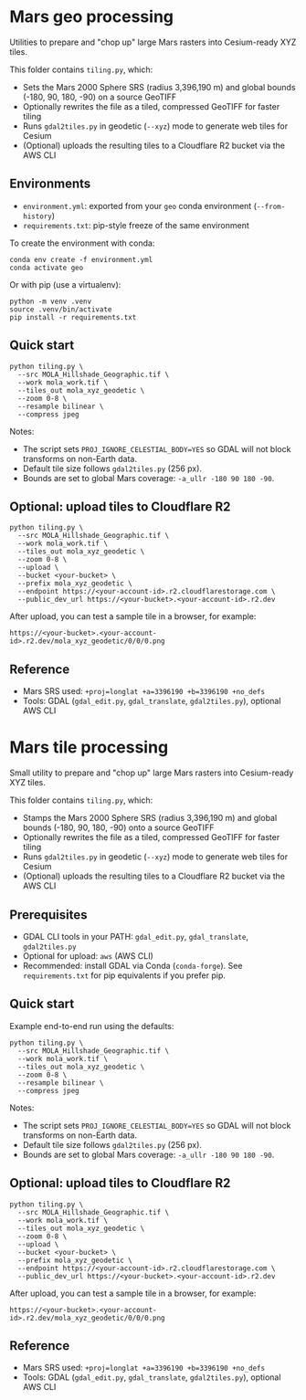 # Mars geo processing

Utilities to prepare and "chop up" large Mars rasters into Cesium-ready XYZ tiles.

This folder contains `tiling.py`, which:

- Sets the Mars 2000 Sphere SRS (radius 3,396,190 m) and global bounds (-180, 90, 180, -90) on a source GeoTIFF
- Optionally rewrites the file as a tiled, compressed GeoTIFF for faster tiling
- Runs `gdal2tiles.py` in geodetic (`--xyz`) mode to generate web tiles for Cesium
- (Optional) uploads the resulting tiles to a Cloudflare R2 bucket via the AWS CLI

## Environments

- `environment.yml`: exported from your `geo` conda environment (`--from-history`)
- `requirements.txt`: pip-style freeze of the same environment

To create the environment with conda:

```
conda env create -f environment.yml
conda activate geo
```

Or with pip (use a virtualenv):

```
python -m venv .venv
source .venv/bin/activate
pip install -r requirements.txt
```

## Quick start

```
python tiling.py \
  --src MOLA_Hillshade_Geographic.tif \
  --work mola_work.tif \
  --tiles_out mola_xyz_geodetic \
  --zoom 0-8 \
  --resample bilinear \
  --compress jpeg
```

Notes:

- The script sets `PROJ_IGNORE_CELESTIAL_BODY=YES` so GDAL will not block transforms on non-Earth data.
- Default tile size follows `gdal2tiles.py` (256 px).
- Bounds are set to global Mars coverage: `-a_ullr -180 90 180 -90`.

## Optional: upload tiles to Cloudflare R2

```
python tiling.py \
  --src MOLA_Hillshade_Geographic.tif \
  --work mola_work.tif \
  --tiles_out mola_xyz_geodetic \
  --zoom 0-8 \
  --upload \
  --bucket <your-bucket> \
  --prefix mola_xyz_geodetic \
  --endpoint https://<your-account-id>.r2.cloudflarestorage.com \
  --public_dev_url https://<your-bucket>.<your-account-id>.r2.dev
```

After upload, you can test a sample tile in a browser, for example:

```
https://<your-bucket>.<your-account-id>.r2.dev/mola_xyz_geodetic/0/0/0.png
```

## Reference

- Mars SRS used: `+proj=longlat +a=3396190 +b=3396190 +no_defs`
- Tools: GDAL (`gdal_edit.py`, `gdal_translate`, `gdal2tiles.py`), optional AWS CLI

# Mars tile processing

Small utility to prepare and "chop up" large Mars rasters into Cesium-ready XYZ tiles.

This folder contains `tiling.py`, which:

- Stamps the Mars 2000 Sphere SRS (radius 3,396,190 m) and global bounds (-180, 90, 180, -90) onto a source GeoTIFF
- Optionally rewrites the file as a tiled, compressed GeoTIFF for faster tiling
- Runs `gdal2tiles.py` in geodetic (`--xyz`) mode to generate web tiles for Cesium
- (Optional) uploads the resulting tiles to a Cloudflare R2 bucket via the AWS CLI

## Prerequisites

- GDAL CLI tools in your PATH: `gdal_edit.py`, `gdal_translate`, `gdal2tiles.py`
- Optional for upload: `aws` (AWS CLI)
- Recommended: install GDAL via Conda (`conda-forge`). See `requirements.txt` for pip equivalents if you prefer pip.

## Quick start

Example end-to-end run using the defaults:

```
python tiling.py \
  --src MOLA_Hillshade_Geographic.tif \
  --work mola_work.tif \
  --tiles_out mola_xyz_geodetic \
  --zoom 0-8 \
  --resample bilinear \
  --compress jpeg
```

Notes:

- The script sets `PROJ_IGNORE_CELESTIAL_BODY=YES` so GDAL will not block transforms on non-Earth data.
- Default tile size follows `gdal2tiles.py` (256 px).
- Bounds are set to global Mars coverage: `-a_ullr -180 90 180 -90`.

## Optional: upload tiles to Cloudflare R2

```
python tiling.py \
  --src MOLA_Hillshade_Geographic.tif \
  --work mola_work.tif \
  --tiles_out mola_xyz_geodetic \
  --zoom 0-8 \
  --upload \
  --bucket <your-bucket> \
  --prefix mola_xyz_geodetic \
  --endpoint https://<your-account-id>.r2.cloudflarestorage.com \
  --public_dev_url https://<your-bucket>.<your-account-id>.r2.dev
```

After upload, you can test a sample tile in a browser, for example:

```
https://<your-bucket>.<your-account-id>.r2.dev/mola_xyz_geodetic/0/0/0.png
```

## Reference

- Mars SRS used: `+proj=longlat +a=3396190 +b=3396190 +no_defs`
- Tools: GDAL (`gdal_edit.py`, `gdal_translate`, `gdal2tiles.py`), optional AWS CLI


